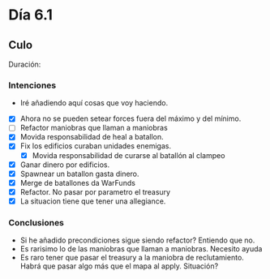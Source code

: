 ﻿# Día 6.1 

## Culo

Duración: 

### Intenciones

- Iré añadiendo aquí cosas que voy haciendo.

- [X] Ahora no se pueden setear forces fuera del máximo y del mínimo.
- [ ] Refactor maniobras que llaman a maniobras
- [X] Movida responsabilidad de heal a batallon.
- [X] Fix los edificios curaban unidades enemigas.
    - [X] Movida responsabilidad de curarse al batallón al clampeo
- [X] Ganar dinero por edificios.
- [X] Spawnear un batallon gasta dinero.
- [X] Merge de batallones da WarFunds
- [X] Refactor. No pasar por parametro el treasury
- [X] La situacion tiene que tener una allegiance.

### Conclusiones

- Si he añadido precondiciones sigue siendo refactor? Entiendo que no.
- Es rarisimo lo de las maniobras que llaman a maniobras. Necesito ayuda
- Es raro tener que pasar el treasury a la maniobra de reclutamiento. Habrá que pasar algo más que el mapa al apply. Situación?